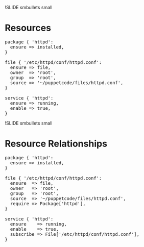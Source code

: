 !SLIDE smbullets small
# Resources

<pre>
package { 'httpd':
  ensure => installed,
}

file { '/etc/httpd/conf/httpd.conf':
  ensure => file,
  owner  => 'root',
  group  => 'root',
  source => '~/puppetcode/files/httpd.conf',
}

service { 'httpd':
  ensure => running,
  enable => true,
}
</pre>

!SLIDE smbullets small
# Resource Relationships

<pre>
package { 'httpd':
  ensure => installed,
}

file { '/etc/httpd/conf/httpd.conf':
  ensure  => file,
  owner   => 'root',
  group   => 'root',
  source  => '~/puppetcode/files/httpd.conf',
  require => Package['httpd'],
}

service { 'httpd':
  ensure    => running,
  enable    => true,
  subscribe => File['/etc/httpd/conf/httpd.conf'],
}
</pre>
